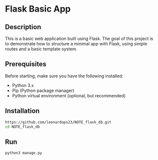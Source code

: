# Flask Basic App

## Description

This is a basic web application built using Flask. The goal of this project is to demonstrate how to structure a minimal app with Flask, using simple routes and a basic template system.

## Prerequisites

Before starting, make sure you have the following installed:

- Python 3.x
- Pip (Python package manager)
- Python virtual environment (optional, but recommended)

## Installation

   ```bash
   https://github.com/leonardops23/NOTE_flask_db.git
   cd NOTE_flask_db
   ```

## Run

   ```bash
   python3 manage.py
   ```
